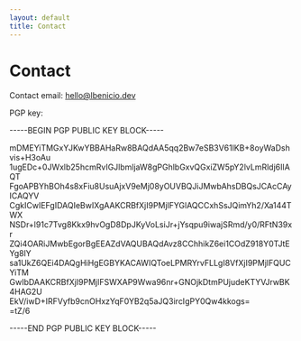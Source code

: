 ```yaml
---
layout: default
title: Contact
---
```


# Contact

Contact email: [hello@lbenicio.dev](mailto:hello@lbenicio.dev)

PGP key:

-----BEGIN PGP PUBLIC KEY BLOCK-----

mDMEYiTMGxYJKwYBBAHaRw8BAQdAA5qq2Bw7eSB3V61lKB+8oyWaDshvis+H3oAu <br/>
1ugEDc+0JWxlb25hcmRvIGJlbmljaW8gPGhlbGxvQGxiZW5pY2lvLmRldj6IlAQT <br/>
FgoAPBYhBOh4s8xFiu8UsuAjxV9eMj08yOUVBQJiJMwbAhsDBQsJCAcCAyICAQYV <br/>
CgkICwIEFgIDAQIeBwIXgAAKCRBfXjI9PMjlFYGlAQCCxhSsJQimYh2/Xa144TWX <br/>
NSDr+l91c7Tvg8Kkx9hvOgD8DpJKyVoLsiJr+jYsqpu9iwajSRmd/y0/RFtN39xr <br/>
ZQi4OARiJMwbEgorBgEEAZdVAQUBAQdAvz8CChhikZ6ei1COdZ918Y0TJtEYg8lY <br/>
sa1UkZ6QEi4DAQgHiHgEGBYKACAWIQToeLPMRYrvFLLgI8VfXjI9PMjlFQUCYiTM <br/>
GwIbDAAKCRBfXjI9PMjlFSWXAP9Wwa96nr+GNOjkDtmPUjudeKTYVJrwBK4HAG2U <br/>
EkV/iwD+IRFVyfb9cnOHxzYqF0YB2q5aJQ3ircIgPY0Qw4kkogs=             <br/>
=tZ/6                                                            <br/>

-----END PGP PUBLIC KEY BLOCK-----
